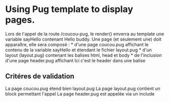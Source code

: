 ﻿# Using Pug template to display pages.

Lors de l'appel de la route /coucou-pug, le render() enverra au template une variable sayHello contenant Hello buddy. Une page (et seulement une) doit apparaître, elle sera composé : * d'une page coucou.pug affichant le contenu de la variable sayHello et étendant le fichier layout.pug * d'un layout (layout.pug) contenant les balises html, head et body * de l'inclusion d'une page header.pug affichant Ici c'est le header dans une balise <p>

## Critéres de validation

La page coucou.pug étend bien layout.pug
La page layout.pug contient un block permettant l'appel
La page header.pug est appelée via un include
